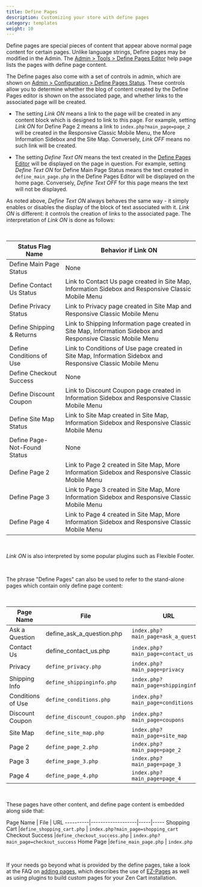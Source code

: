 ```yaml
---
title: Define Pages 
description: Customizing your store with define pages 
category: templates
weight: 10
---
```


Define pages are special pieces of content that appear above normal page content for certain pages.  Unlike language strings, Define pages may be modified in the Admin.  The [Admin > Tools > Define Pages Editor](/user/admin_pages/tools/define_pages/) help page lists the pages with define page content. 

The Define pages also come with a set of controls in admin, which are shown on [Admin > Configuration > Define Pages Status](/user/admin_pages/configuration/configuration_definepagestatus/).  These controls allow you to determine whether the blog of content created by the Define Pages editor is shown on the associated page, and whether links to the associated page will be created. 

- The setting _Link ON_ means a link to the page will be created in any content block which is designed to link to this page.  For example, setting _Link ON_ for Define Page 2 means a link to `index.php?main_page=page_2` will be created in the Responsive Classic Mobile Menu, the More Information Sidebox and the Site Map.  Conversely, _Link OFF_ means no such link will be created. 

- The setting _Define Text ON_ means the text created in the [Define Pages Editor](/user/admin_pages/tools/define_pages/) will be displayed on the page in question.  For example, setting _Define Text ON_ for Define Main Page Status means the text created in `define_main_page.php` in the Define Pages Editor will be displayed on the home page. Conversely, _Define Text OFF_ for this page means the text will not be displayed.

As noted above, _Define Text ON_ always behaves the same way - it simply enables or disables the display of the block of text associated with it.  _Link ON_ is different: it controls the creation of links to the associated page.  The interpretation of _Link ON_ is done as follows: 

<br>

Status Flag Name | Behavior if Link ON 
-----------------|-------
Define Main Page Status | None
Define Contact Us Status | Link to Contact Us page created in Site Map, Information Sidebox and Responsive Classic Mobile Menu
Define Privacy Status | Link to Privacy page created in Site Map and Responsive Classic Mobile Menu
Define Shipping & Returns | Link to Shipping Information page created in Site Map, Information Sidebox and Responsive Classic Mobile Menu
Define Conditions of Use | Link to Conditions of Use page created in Site Map, Information Sidebox and Responsive Classic Mobile Menu
Define Checkout Success | None
Define Discount Coupon | Link to Discount Coupon page created in Information Sidebox and Responsive Classic Mobile Menu
Define Site Map Status | Link to Site Map created in Site Map, Information Sidebox and Responsive Classic Mobile Menu
Define Page-Not-Found Status | None
Define Page 2 | Link to Page 2 created in Site Map, More Information Sidebox and Responsive Classic Mobile Menu
Define Page 3 | Link to Page 3 created in Site Map, More Information Sidebox and Responsive Classic Mobile Menu
Define Page 4 | Link to Page 4 created in Site Map, More Information Sidebox and Responsive Classic Mobile Menu

<br>

_Link ON_ is also interpreted by some popular plugins such as Flexible Footer. 

<br>

The phrase "Define Pages" can also be used to refer to the stand-alone pages which contain only define page content: 

<br>

Page Name | File| URL 
----------|-----|-----
Ask a Question | define_ask_a_question.php | `index.php?main_page=ask_a_question` 
Contact Us | define_contact_us.php | `index.php?main_page=contact_us` 
Privacy | `define_privacy.php` | `index.php?main_page=privacy`  
Shipping Info | `define_shippinginfo.php` | `index.php?main_page=shippinginfo` 
Conditions of Use | `define_conditions.php` | `index.php?main_page=conditions` 
Discount Coupon | `define_discount_coupon.php` | `index.php?main_page=coupons` 
Site Map  | `define_site_map.php` | `index.php?main_page=site_map`  
Page 2 |  `define_page_2.php` | `index.php?main_page=page_2`
Page 3 |  `define_page_3.php` | `index.php?main_page=page_3` 
Page 4 | `define_page_4.php` | `index.php?main_page=page_4`  

<br>

These pages have other content, and define page content is embedded along side that: 

Page Name |  File | URL 
----------|-------------------|-----|-----
Shopping Cart |`define_shopping_cart.php` |  `index.php?main_page=shopping_cart`
Checkout Success |`define_checkout_success.php` |  `index.php?main_page=checkout_success`
Home Page |`define_main_page.php` |  `index.php`

<br>

If your needs go beyond what is provided by the define pages, take a look at the FAQ on [adding pages](/user/customizing/add_pages/), which describes the use of [EZ-Pages](/user/ezpages/) as well as using plugins to build custom pages for your Zen Cart installation. 
